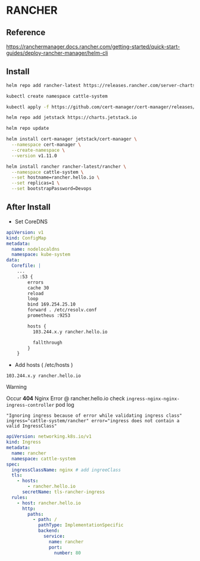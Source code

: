 # RANCHER

## Reference
https://ranchermanager.docs.rancher.com/getting-started/quick-start-guides/deploy-rancher-manager/helm-cli

## Install
```bash
helm repo add rancher-latest https://releases.rancher.com/server-charts/latest

kubectl create namespace cattle-system

kubectl apply -f https://github.com/cert-manager/cert-manager/releases/download/v1.11.0/cert-manager.crds.yaml

helm repo add jetstack https://charts.jetstack.io

helm repo update

helm install cert-manager jetstack/cert-manager \
  --namespace cert-manager \
  --create-namespace \
  --version v1.11.0

helm install rancher rancher-latest/rancher \
  --namespace cattle-system \
  --set hostname=rancher.hello.io \
  --set replicas=1 \
  --set bootstrapPassword=Devops
```

## After Install
- Set CoreDNS
```yaml
apiVersion: v1
kind: ConfigMap
metadata:
  name: nodelocaldns
  namespace: kube-system
data:
  Corefile: |
    ...
    .:53 {
        errors
        cache 30
        reload
        loop
        bind 169.254.25.10
        forward . /etc/resolv.conf
        prometheus :9253

        hosts {
          103.244.x.y rancher.hello.io

          fallthrough
        }
    }
```
- Add hosts ( /etc/hosts )
```
103.244.x.y rancher.hello.io
```

> [!WARNING]
> Occur **404** Nginx Error @ rancher.hello.io
> check `ingress-nginx-nginx-ingress-controller` pod log
```log
"Ignoring ingress because of error while validating ingress class" ingress="cattle-system/rancher" error="ingress does not contain a valid IngressClass"
```
```yaml
apiVersion: networking.k8s.io/v1
kind: Ingress
metadata:
  name: rancher
  namespace: cattle-system
spec:
  ingressClassName: nginx # add ingreeClass
  tls:
    - hosts:
        - rancher.hello.io
      secretName: tls-rancher-ingress
  rules:
    - host: rancher.hello.io
      http:
        paths:
          - path: /
            pathType: ImplementationSpecific
            backend:
              service:
                name: rancher
                port:
                  number: 80
```

